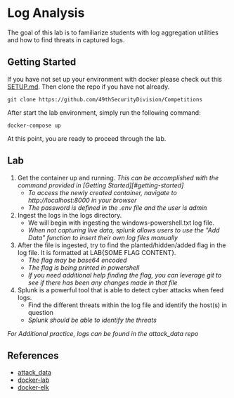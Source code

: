 # Log Analysis
The goal of this lab is to familiarize students with log aggregation utilities and how to find threats in captured logs.  

## Getting Started
If you have not set up your environment with docker please check out this [SETUP.md](https://github.com/49thSecurityDivision/Competitions/blob/master/SETUP.md). Then clone the repo if you have not already.
```
git clone https://github.com/49thSecurityDivision/Competitions
```
After start the lab environment, simply run the following command:
```
docker-compose up
```
At this point, you are ready to proceed through the lab.

## Lab
1. Get the container up and running. *This can be accomplished with the command provided in [Getting Started][#getting-started]*  
   - *To access the newly created container, navigate to http://localhost:8000 in your browser*
   - *The password is defined in the .env file and the user is admin*
2. Ingest the logs in the logs directory.  
   - We will begin with ingesting the windows-powershell.txt log file.
   - *When not capturing live data, splunk allows users to use the "Add Data" function to insert their own log files manually*
3. After the file is ingested, try to find the planted/hidden/added flag in the log file. It is formatted at LAB{SOME FLAG CONTENT}.
   - *The flag may be base64 encoded*
   - *The flag is being printed in powershell*
   - *If you need additional help finding the flag, you can leverage git to see if there has been any changes made in that file*
4. Splunk is a powerful tool that is able to detect cyber attacks when feed logs.  
   - Find the different threats within the log file and identify the host(s) in question
   - *Splunk should be able to identify the threats*

*For Additional practice, logs can be found in the attack_data repo*

## References
- [attack_data](https://github.com/splunk/attack_data/tree/master/datasets)
- [docker-lab](https://github.com/dmuth/splunk-lab)
- [docker-elk](https://github.com/deviantony/docker-elk/tree/main)



